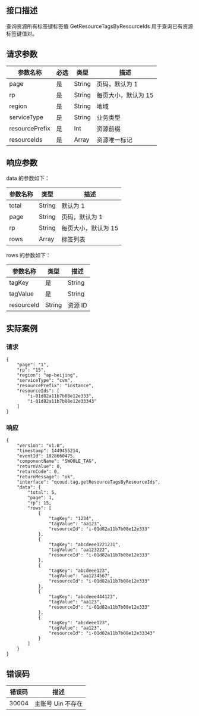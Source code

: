
## 接口描述
查询资源所有标签键标签值 GetResourceTagsByResourceIds 用于查询已有资源标签键值对。
## 请求参数
|参数名称|必选|类型|描述|
|---------|---------|---------|--------|
|page|	是|	String	|页码，默认为 1|
|rp|	是|	String	|每页大小，默认为 15|
| region | 是|String | 地域 |
| serviceType | 是|String | 业务类型 |
| resourcePrefix |是| Int | 资源前缀|
| resourceIds |是| Array | 资源唯一标记 |



## 响应参数

data 的参数如下：

| 参数名称 | 类型 | 描述 |
|---------|---------|---------|
| total | String | 默认为 1 |
| page | String | 页码，默认为 1 |
| rp | String | 每页大小，默认为 15 |
| rows | Array | 标签列表 |

rows 的参数如下：

| 参数名称 | 类型 | 描述 |
|---------|---------|---------|
|tagKey|	是|	String	|标签键|
|tagValue|	是|	String	|标签值|
| resourceId | String | 资源 ID |





## 实际案例
### 请求

```
{
    "page": "1",
    "rp": "15",
    "region": "ap-beijing",
    "serviceType": "cvm",
    "resourcePrefix": "instance",
    "resourceIds": [
        "i-01d82a11b7b08e12e333",
        "i-01d82a11b7b08e12e33343"
    ]
}
```
### 响应

```
{
    "version": "v1.0",
    "timestamp": 1449455214,
    "eventId": 1828660475,
    "componentName": "SWOOLE_TAG",
    "returnValue": 0,
    "returnCode": 0,
    "returnMessage": "ok",
    "interface": "qcoud.tag.getResourceTagsByResourceIds",
    "data": {
        "total": 5,
        "page": 1,
        "rp": 15,
        "rows": [
            {
                "tagKey": "1234",
                "tagValue": "aa123",
                "resourceId": "i-01d82a11b7b08e12e333"
            },
            {
                "tagKey": "abcdeee1221231",
                "tagValue": "aa123222",
                "resourceId": "i-01d82a11b7b08e12e333"
            },
            {
                "tagKey": "abcdeee123",
                "tagValue": "aa1234567",
                "resourceId": "i-01d82a11b7b08e12e333"
            },
            {
                "tagKey": "abcdeee444123",
                "tagValue": "aa123",
                "resourceId": "i-01d82a11b7b08e12e333"
            },
            {
                "tagKey": "abcdeee123",
                "tagValue": "aa123",
                "resourceId": "i-01d82a11b7b08e12e33343"
            }
        ]
    }
}
```
## 错误码


| 错误码 | 描述 |
|---------|---------|
|30004|	主账号 Uin 不存在|



